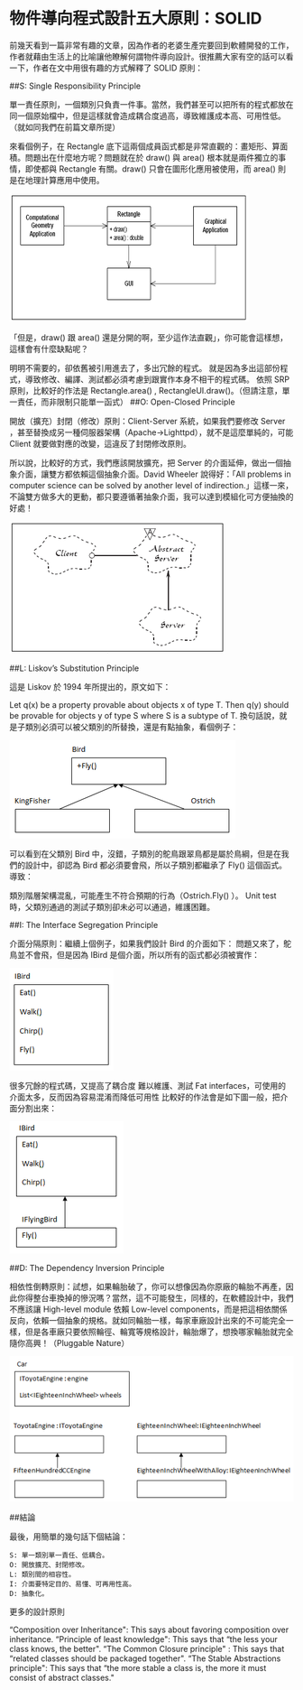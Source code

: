 # 物件導向程式設計五大原則：SOLID


前幾天看到一篇非常有趣的文章，因為作者的老婆生產完要回到軟體開發的工作，作者就藉由生活上的比喻讓他瞭解何謂物件導向設計。很推薦大家有空的話可以看一下，作者在文中用很有趣的方式解釋了 SOLID 原則：

##S: Single Responsibility Principle

單一責任原則，一個類別只負責一件事。當然，我們甚至可以把所有的程式都放在同一個原始檔中，但是這樣就會造成耦合度過高，導致維護成本高、可用性低。（就如同我們在前篇文章所提）

來看個例子，在 Rectangle 底下這兩個成員函式都是非常直觀的：畫矩形、算面積。問題出在什麼地方呢？問題就在於 draw() 與 area() 根本就是兩件獨立的事情，即使都與 Rectangle 有關。draw() 只會在圖形化應用被使用，而 area() 則是在地理計算應用中使用。

![](./images/dggn8fwf_25f3fwk9cx_b.png)


「但是，draw() 跟 area() 還是分開的啊，至少這作法直觀」，你可能會這樣想，這樣會有什麼缺點呢？

明明不需要的，卻依舊被引用進去了，多出冗餘的程式。
就是因為多出這部份程式，導致修改、編譯、測試都必須考慮到跟實作本身不相干的程式碼。
依照 SRP 原則，比較好的作法是 Rectangle.area() , RectangleUI.draw()。（但請注意，單一責任，而非限制只能單一函式）
##O: Open-Closed Principle

開放（擴充）封閉（修改）原則：Client-Server 系統，如果我們要修改 Server ，甚至替換成另一種伺服器架構（Apache->Lighttpd），就不是這麼單純的，可能 Client 就要做對應的改變，這違反了封閉修改原則。

所以說，比較好的方式，我們應該開放擴充，把 Server 的介面延伸，做出一個抽象介面，讓雙方都依賴這個抽象介面。David Wheeler 說得好：「All problems in computer science can be solved by another level of indirection.」這樣一來，不論雙方做多大的更動，都只要遵循著抽象介面，我可以達到模組化可方便抽換的好處！

![](./images/dggn8fwf_28ggdhzpg4_b.png)

##L: Liskov’s Substitution Principle

這是 Liskov 於 1994 年所提出的，原文如下：

Let q(x) be a property provable about objects x of type T. Then q(y) should be provable for objects y of type S where S is a subtype of T.
換句話說，就是子類別必須可以被父類別的所替換，還是有點抽象，看個例子：

![](./images/dggn8fwf_39c8wt2mg9_b.png)


可以看到在父類別 Bird 中，沒錯，子類別的鴕鳥跟翠鳥都是屬於鳥綱，但是在我們的設計中，卻認為 Bird 都必須要會飛，所以子類別都繼承了 Fly() 這個函式。導致：

類別階層架構混亂，可能產生不符合預期的行為（Ostrich.Fly() ）。
Unit test 時，父類別通過的測試子類別卻未必可以通過，維護困難。

##I: The Interface Segregation Principle

介面分隔原則：繼續上個例子，如果我們設計 Bird 的介面如下：
問題又來了，鴕鳥並不會飛，但是因為 IBird 是個介面，所以所有的函式都必須被實作：

![](./images/dggn8fwf_40frctckgc_b.png)



很多冗餘的程式碼，又提高了耦合度
難以維護、測試
Fat interfaces，可使用的介面太多，反而因為容易混淆而降低可用性
比較好的作法會是如下圖一般，把介面分割出來：

![](./images/dggn8fwf_41f4cs85dz_b.png)

##D: The Dependency Inversion Principle

相依性倒轉原則：試想，如果輪胎破了，你可以想像因為你原廠的輪胎不再產，因此你得整台車換掉的慘況嗎？當然，這不可能發生，同樣的，在軟體設計中，我們不應該讓 High-level module 依賴 Low-level components，而是把這相依關係反向，依賴一個抽象的規格。就如同輪胎一樣，每家車廠設計出來的不可能完全一樣，但是各車廠只要依照輪徑、輪寬等規格設計，輪胎爆了，想換哪家輪胎就完全隨你高興！（Pluggable Nature）


![](./images/dggn8fwf_42dcnvfqf2_b.png)

##結論

最後，用簡單的幾句話下個結論：
```
S: 單一類別單一責任、低耦合。
O: 開放擴充、封閉修改。
L: 類別間的相容性。
I: 介面要特定目的、易懂、可再用性高。
D: 抽象化。
```
更多的設計原則

“Composition over Inheritance": This says about favoring composition over inheritance.
“Principle of least knowledge": This says that “the less your class knows, the better".
“The Common Closure principle" : This says that “related classes should be packaged together".
“The Stable Abstractions principle": This says that “the more stable a class is, the more it must consist of abstract classes."